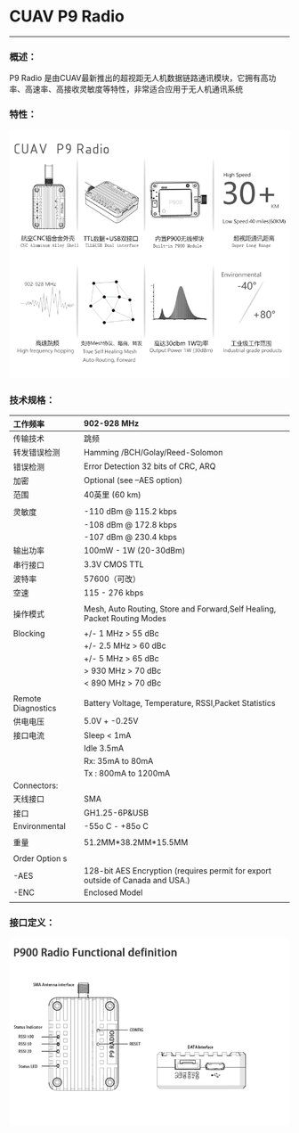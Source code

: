 # CUAV P9 Radio

---

### 概述：

P9 Radio 是由CUAV最新推出的超视距无人机数据链路通讯模块，它拥有高功率、高速率、高接收灵敏度等特性，非常适合应用于无人机通讯系统

### 特性：

![P900](../assets/p900.png)

### 技术规格：

| 工作频率 | 902-928 MHz |
| :--- | :--- |
| 传输技术 | 跳频 |
| 转发错误检测 | Hamming /BCH/Golay/Reed-Solomon |
| 错误检测 | Error Detection 32 bits of CRC, ARQ |
| 加密 | Optional \(see –AES option\) |
| 范围 | 40英里 \(60 km\) |
|  |  |
| 灵敏度 | -110 dBm @ 115.2 kbps |
|  | -108 dBm @ 172.8 kbps |
|  | -107 dBm @ 230.4 kbps |
| 输出功率 | 100mW - 1W \(20-30dBm\) |
| 串行接口 | 3.3V CMOS TTL |
| 波特率 | 57600（可改） |
| 空速 | 115 - 276 kbps |
|  |  |
| 操作模式 | Mesh, Auto Routing, Store and Forward,Self Healing, Packet Routing Modes |
|  |  |
| Blocking | +/- 1 MHz &gt; 55 dBc |
|  | +/- 2.5 MHz &gt; 60 dBc |
|  | +/- 5 MHz &gt; 65 dBc |
|  | &gt; 930 MHz &gt; 70 dBc |
|  | &lt; 890 MHz &gt; 70 dBc |
|  |  |
| Remote Diagnostics | Battery Voltage, Temperature, RSSI,Packet Statistics |
| 供电电压 | 5.0V + -0.25V |
| 接口电流 | Sleep &lt; 1mA |
|  | Idle 3.5mA |
|  | Rx: 35mA to 80mA |
|  | Tx : 800mA to 1200mA |
| Connectors: |  |
| 天线接口 | SMA |
| 接口 | GH1.25-6P&USB |
| Environmental | -55o C - +85o C |
|  |  |
| 重量 | 51.2MM\*38.2MM\*15.5MM |
|  |  |
| Order Option s |  |
| -AES | 128-bit AES Encryption \(requires permit for export outside of Canada and USA.\) |
| -ENC | Enclosed Model |
|  |  |

### 接口定义：

![P900 radio](../assets/p900_radio.png)

